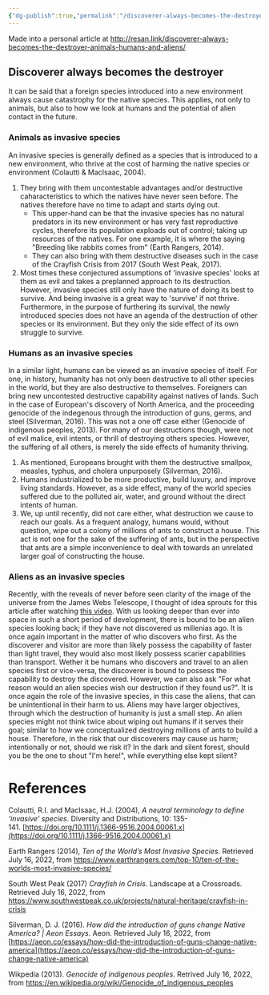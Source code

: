 ```yaml
---
{"dg-publish":true,"permalink":"/discoverer-always-becomes-the-destroyer/"}
---
```


Made into a personal article at http://resan.link/discoverer-always-becomes-the-destroyer-animals-humans-and-aliens/


## Discoverer always becomes the destroyer

It can be said that a foreign species introduced into a new environment always cause catastrophy for the native species. This applies, not only to animals, but also to how we look at humans and the potential of alien contact in the future.
### Animals as invasive species
An invasive species is generally defined as a species that is introduced to a new environment, who thrive at the cost of harming the native species or environment (Colautti & MacIsaac, 2004). 
1. They bring with them uncontestable advantages and/or destructive caharacteristics to which the natives have never seen before. The natives therefore have no time to adapt and starts dying out. 
	- This upper-hand can be that the invasive species has no natural predators in its new environment or has very fast reproductive cycles, therefore its population exploads out of control; taking up resources of the natives. For one example, it is where the saying "Breeding like rabbits comes from" (Earth Rangers, 2014).
	- They can also bring with them destructive diseases such in the case of the Crayfish Crisis from 2017 (South West Peak, 2017).
2. Most times these conjectured assumptions of 'invasive species' looks at them as evil and takes a preplanned approach to its destruction. However, invasive species still only have the nature of doing its best to survive. And being invasive is a great way to 'survive' if not thrive. Furthermore, in the purpose of furthering its survival, the newly introduced species does not have an agenda of the destruction of other species or its environment. But they only the side effect of its own struggle to survive.

### Humans as an invasive species
In a similar light, humans can be viewed as an invasive species of itself. For one, in history, humanity has not only been destructive to all other species in the world, but they are also destructive to themselves. Foreigners can bring new uncontested destructive capability against natives of lands. Such in the case of European's discovery of North America, and the proceeding genocide of the indegenous through the introduction of guns, germs, and steel (Silverman, 2016). This was not a one off case either (Genocide of indigenous peoples, 2013). 
For many of our destructions though, were not of evil malice, evil intents, or thrill of destroying others species. However, the suffering of all others, is merely the side effects of humanity thriving. 
1. As mentioned, Europeans brought with them the destructive smallpox, measles, typhus, and cholera unpurposely (Silverman, 2016).
2. Humans industrialized to be more productive, build luxury, and improve living standards. However, as a side effect, many of the world species suffered due to the polluted air, water, and ground without the direct intents of human.
3. We, up until recently, did not care either, what destruction we cause to reach our goals. As a frequent analogy, humans would, without question, wipe out a colony of millions of ants to construct a house. This act is not one for the sake of the suffering of ants, but in the perspective that ants are a simple inconvenience to deal with towards an unrelated larger goal of constructing the house.

### Aliens as an invasive species

Recently, with the reveals of never before seen clarity of the image of the universe from the James Webs Telescope, I thought of idea sprouts for this article after watching [this video](https://youtu.be/ampB1laCWF4). With us looking deeper than ever into space in such a short period of development, there is bound to be an alien species looking back; if they have not discovered us millenias ago. 
It is once again important in the matter of who discovers who first. As the discoverer and visitor are more than likely possess the capability of faster than light travel, they would also most likely possess scarier capabilities than transport. Wether it be humans who discovers and travel to an alien species first or vice-versa, the discoverer is bound to possess the capability to destroy the discovered.
However, we can also ask "For what reason would an alien species wish our destruction if they found us?". It is once again the role of the invasive species, in this case the aliens, that can be unintentional in their harm to us. Aliens may have larger objectives, through which the destruction of humanity is just a small step. An alien species might not think twice about wiping out humans if it serves their goal; similar to how we conceptualized destroying millions of ants to build a house.
Therefore, in the risk that our discoverers may cause us harm; intentionally or not, should we risk it? In the dark and silent forest, should you be the one to shout "I'm here!", while everything else kept silent?

# References

Colautti, R.I. and MacIsaac, H.J. (2004), *A neutral terminology to define ‘invasive’ species*. Diversity and Distributions, 10: 135-141. [https://doi.org/10.1111/j.1366-9516.2004.00061.x](https://doi.org/10.1111/j.1366-9516.2004.00061.x)

Earth Rangers (2014), *Ten of the World’s Most Invasive Species*. Retrieved July 16, 2022, from https://www.earthrangers.com/top-10/ten-of-the-worlds-most-invasive-species/

South West Peak (2017) *Crayfish in Crisis*. Landscape at a Crossroads. Retrieved July 16, 2022, from https://www.southwestpeak.co.uk/projects/natural-heritage/crayfish-in-crisis

Silverman, D. J. (2016). _How did the introduction of guns change Native America? | Aeon Essays_. Aeon. Retrieved July 16, 2022, from [https://aeon.co/essays/how-did-the-introduction-of-guns-change-native-america](https://aeon.co/essays/how-did-the-introduction-of-guns-change-native-america)

Wikpedia (2013). *Genocide of indigenous peoples*. Retrived July 16, 2022, from https://en.wikipedia.org/wiki/Genocide_of_indigenous_peoples